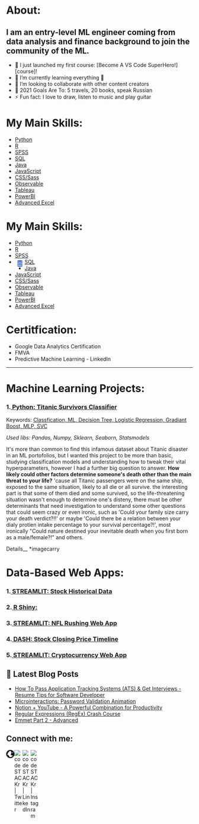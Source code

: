 # About:

## I am an entry-level ML engineer coming from data analysis and finance background to join the community of the ML.

- 🔭 I just launched my first course: [Become A VS Code SuperHero!][course]!
- 🌱 I’m currently learning everything 🤣
- 👯 I’m looking to collaborate with other content creators
- 🥅 2021 Goals Are To: 5 travels, 20 books, speak Russian
- ⚡ Fun fact: I love to draw, listen to music and play guitar

# My Main Skills:
  * [Python]()         
  * [R]()
  * [SPSS]()
  * [SQL]()
  * [Java]()
  * [JavaScript]()
  * [CSS/Sass]()
  * [Observable]()
  * [Tableau]()
  * [PowerBI]()
  * [Advanced Excel]()

# My Main Skills:
  * [Python]()         
  * [R]()
  * [SPSS]()
  * <img align="left" alt="SQL" width="26px" src="https://raw.githubusercontent.com/github/explore/80688e429a7d4ef2fca1e82350fe8e3517d3494d/topics/sql/sql.png"/>[SQL]()
  * [Java]()
  * [JavaScript]()
  * [CSS/Sass]()
  * [Observable]()
  * [Tableau]()
  * [PowerBI]()
  * [Advanced Excel]()
 
# Certitfication:
  * Google Data Analytics Certification
  * FMVA
  * Predictive Machine Learning - LinkedIn

---

# Machine Learning Projects:

### 1.[ Python: Titanic Survivors Classifier](https://github.com/taricov/titanic_survivors_classificier)

Keywords: [Classfication, ML, Decision Tree, Logistic Regression, Gradiant Boost, MLP, SVC]()

*Used libs: Pandas, Numpy, Sklearn, Seaborn, Statsmodels*

It's more than common to find this infamous dataset about Titanic disaster in an ML portofolios, but I wanted this project to be more than basic, studying classification models and understanding how to tweak their vital hyperparameters, however I had a further big question to answer. **How likely could other factors determine someone's death other than the main threat to your life?** 'cause all Titanic passengers were on the same ship, exposed to the same situation, likely to all die or all survive. the interesting part is that some of them died and some survived, so the life-threatening situation wasn't enough to determine one's disteny, there must be other determinants that need investigation to understand some other questions that could seem crazy or even ironic, such as 'Could your family size carry your death verdict?!!' or maybe 'Could there be a relation between your dialy protien intake percentage to your survival percentage?!', most ironically "Could nature destined your inevitable death when you first born as a male/female?!" and others.

Details__
*imagecarry

# Data-Based Web Apps:

### 1.[ STREAMLIT: Stock Historical Data](https://github.com/taricov/Stock_Web_App)
### 2.[ R Shiny: ]()
### 3.[ STREAMLIT: NFL Rushing Web App](https://github.com/taricov/NFL_web-app)
### 4.[ DASH: Stock Closing Price Timeline](https://github.com/taricov/DASH_Interactive_Stocks_Web_App)
### 5.[ STREAMLIT: Cryptocurrency Web App](https://github.com/taricov/Cryptocurrency_App)

## 📕 Latest Blog Posts

<!-- BLOG-POST-LIST:START -->
- [How To Pass Application Tracking Systems (ATS) & Get Interviews - Resume Tips for Software Developer](https://dev.to/codestackr/how-to-pass-application-tracking-systems-ats-get-interviews-resume-tips-for-software-developer-4bmo)
- [Microinteractions: Password Validation Animation](https://dev.to/codestackr/microinteractions-password-validation-animation-5629)
- [Notion + YouTube - A Powerful Combination for Productivity](https://dev.to/codestackr/notion-youtube-a-powerful-combination-for-productivity-1def)
- [Regular Expressions (RegEx) Crash Course](https://dev.to/codestackr/regular-expressions-regex-crash-course-248n)
- [Emmet Part 2 - Advanced](https://dev.to/codestackr/emmet-part-2-advanced-4c65)
<!-- BLOG-POST-LIST:END -->


## Connect with me:

[<img align="left" alt="codeSTACKr.com" width="22px" src="https://raw.githubusercontent.com/iconic/open-iconic/master/svg/globe.svg" />][website]
[<img align="left" alt="codeSTACKr | Twitter" width="22px" src="https://cdn.jsdelivr.net/npm/simple-icons@v3/icons/twitter.svg" />][Medium]
[<img align="left" alt="codeSTACKr | LinkedIn" width="22px" src="https://cdn.jsdelivr.net/npm/simple-icons@v3/icons/linkedin.svg" />][linkedin]
[<img align="left" alt="codeSTACKr | Instagram" width="22px" src="https://cdn.jsdelivr.net/npm/simple-icons@v3/icons/instagram.svg" />][instagram]


[website]: https://codeSTACKr.com
[Medium]: https://twitter.com/codeSTACKr
[instagram]: https://instagram.com/codeSTACKr
[linkedin]: https://linkedin.com/in/codeSTACKr

